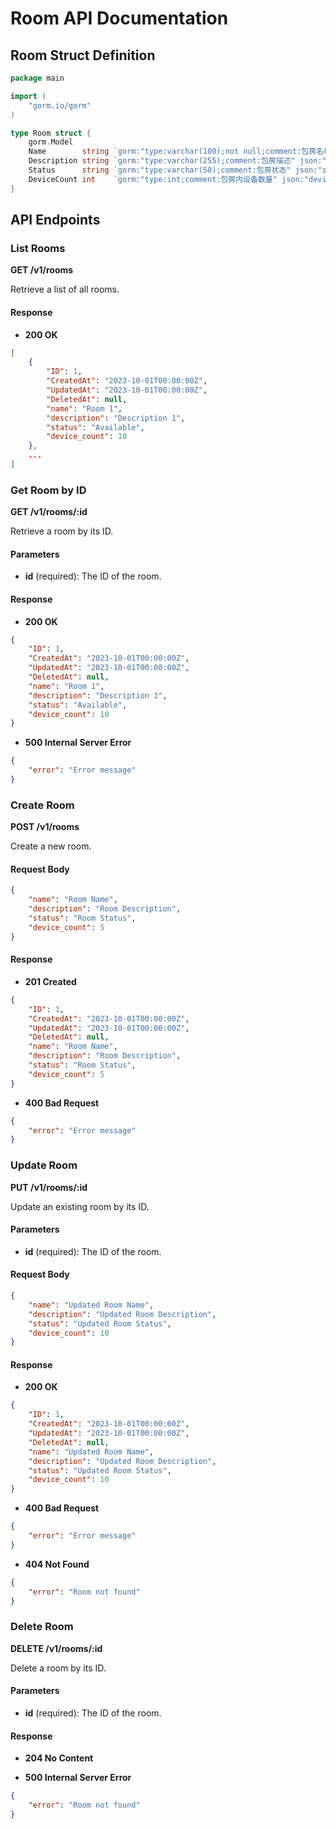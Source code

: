 # Room API Documentation

## Room Struct Definition

```go
package main

import (
	"gorm.io/gorm"
)

type Room struct {
	gorm.Model
	Name        string `gorm:"type:varchar(100);not null;comment:包房名称" json:"name"`
	Description string `gorm:"type:varchar(255);comment:包房描述" json:"description"`
	Status      string `gorm:"type:varchar(50);comment:包房状态" json:"status"`
	DeviceCount int    `gorm:"type:int;comment:包房内设备数量" json:"device_count"`
}
```

## API Endpoints

### List Rooms

**GET /v1/rooms**

Retrieve a list of all rooms.

#### Response

- **200 OK**

```json
[
    {
        "ID": 1,
        "CreatedAt": "2023-10-01T00:00:00Z",
        "UpdatedAt": "2023-10-01T00:00:00Z",
        "DeletedAt": null,
        "name": "Room 1",
        "description": "Description 1",
        "status": "Available",
        "device_count": 10
    },
    ...
]
```

### Get Room by ID

**GET /v1/rooms/:id**

Retrieve a room by its ID.

#### Parameters

- **id** (required): The ID of the room.

#### Response

- **200 OK**

```json
{
    "ID": 1,
    "CreatedAt": "2023-10-01T00:00:00Z",
    "UpdatedAt": "2023-10-01T00:00:00Z",
    "DeletedAt": null,
    "name": "Room 1",
    "description": "Description 1",
    "status": "Available",
    "device_count": 10
}
```

- **500 Internal Server Error**

```json
{
    "error": "Error message"
}
```

### Create Room

**POST /v1/rooms**

Create a new room.

#### Request Body

```json
{
    "name": "Room Name",
    "description": "Room Description",
    "status": "Room Status",
    "device_count": 5
}
```

#### Response

- **201 Created**

```json
{
    "ID": 1,
    "CreatedAt": "2023-10-01T00:00:00Z",
    "UpdatedAt": "2023-10-01T00:00:00Z",
    "DeletedAt": null,
    "name": "Room Name",
    "description": "Room Description",
    "status": "Room Status",
    "device_count": 5
}
```

- **400 Bad Request**

```json
{
    "error": "Error message"
}
```

### Update Room

**PUT /v1/rooms/:id**

Update an existing room by its ID.

#### Parameters

- **id** (required): The ID of the room.

#### Request Body

```json
{
    "name": "Updated Room Name",
    "description": "Updated Room Description",
    "status": "Updated Room Status",
    "device_count": 10
}
```

#### Response

- **200 OK**

```json
{
    "ID": 1,
    "CreatedAt": "2023-10-01T00:00:00Z",
    "UpdatedAt": "2023-10-01T00:00:00Z",
    "DeletedAt": null,
    "name": "Updated Room Name",
    "description": "Updated Room Description",
    "status": "Updated Room Status",
    "device_count": 10
}
```

- **400 Bad Request**

```json
{
    "error": "Error message"
}
```

- **404 Not Found**

```json
{
    "error": "Room not found"
}
```

### Delete Room

**DELETE /v1/rooms/:id**

Delete a room by its ID.

#### Parameters

- **id** (required): The ID of the room.

#### Response

- **204 No Content**

- **500 Internal Server Error**

```json
{
    "error": "Room not found"
}
```